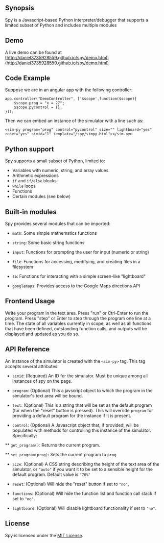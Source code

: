 ## Synopsis

Spy is a Javascript-based Python interpreter/debugger that supports a limited
subset of Python and includes multiple modules

## Demo

A live demo can be found at 
[http://daniel3735928559.github.io/spy/demo.html](http://daniel3735928559.github.io/spy/demo.html)

## Code Example

Suppose we are in an angular app with the following controller:

```
app.controller("DemoController", ['$scope',function($scope){
    $scope.prog = "x = 27";
    $scope.pycontrol = {};
}]);
```

Then we can embed an instance of the simulator with a line such as: 

```
<sim-py program="prog" control="pycontrol" size="" lightboard="yes" reset="yes" simid="1" template="/spy/simpy.html"></sim-py>
```

## Python support

Spy supports a small subset of Python, limited to:

* Variables with numeric, string, and array values
* Arithmetic expressions
* `if` and `if/else` blocks
* `while` loops
* Functions
* Certain modules (see below)

## Built-in modules

Spy provides several modules that can be imported:

* `math`: Some simple mathematics functions

* `string`: Some basic string functions

* `input`: Functions for prompting the user for input (numeric or string)

* `file`: Functions for accessing, modifying, and creating files in a filesystem

* `lb`: Functions for interacting with a simple screen-like "lightboard"

* `googlemaps`: Provides access to the Google Maps directions API

## Frontend Usage

Write your program in the text area.  Press "run" or Ctrl-Enter to run
the program.  Press "step" or Enter to step through the program one
line at a time.  The state of all variables currently in scope, as
well as all functions that have been defined, outstanding function
calls, and outputs will be displayed and updated as you do so.

## API Reference

An instance of the simulator is created with the `<sim-py>` tag.  This
tag accepts several attributes:

* `simid`: (Required) An ID for the simulator.  Must be unique among all
  instances of spy on the page.
  
* `program`: (Optional) This a javscript object to which the program in the
  simulator's text area will be bound.  

* `text`: (Optional) This is a string that will be set as the default program
  (for when the "reset" button is pressed).  This will override
  `program` for providing a default program for the instance if it is
  present.

* `control`: (Optional) A Javascript object that, if provided, will be populated
  with methods for controlling this instance of the simulator.
  Specifically: 

** `get_program()`: Returns the current program.

** `set_program(prog)`: Sets the current program to `prog`.  

* `size`: (Optional) A CSS string describing the height of the text area of the
  simulator, or `"auto"` if you want it to be set to a sensible height
  for the default program.  Default value is `"70%"`

* `reset`: (Optional) Will hide the "reset" button if set to `"no"`,

* `functions`: (Optional) Will hide the function list and function call stack if set to `"no"`.

* `lightboard`: (Optional) Will disable lightboard functionality if set to `"no"`.  

## License

Spy is licensed under the [MIT License](http://opensource.org/licenses/MIT).
